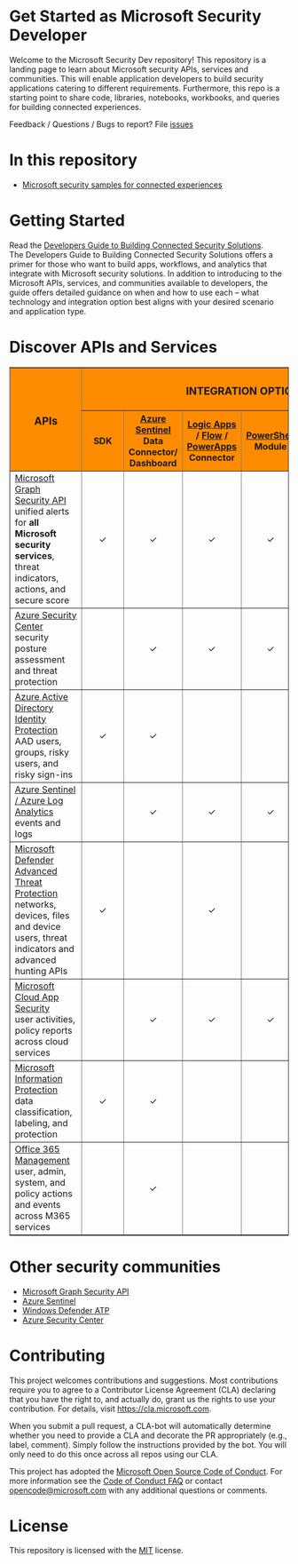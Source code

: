 # Get Started as Microsoft Security Developer 

Welcome to the Microsoft Security Dev repository! This repository is a landing page to learn about  Microsoft security APIs, services and communities. This will enable application developers to build security applications catering to different requirements. Furthermore, this repo is a starting point to share code, libraries, notebooks, workbooks, and queries for building connected experiences.

Feedback / Questions / Bugs to report? File [issues](https://github.com/Microsoft/securitydev/issues)

# In this repository
* [Microsoft security samples for connected experiences](https://github.com/Microsoft/securitydev/tree/master/Samples)

# Getting Started
Read the [Developers Guide to Building Connected Security Solutions](https://aka.ms/securitydevwhitepaper).  
The Developers Guide to Building Connected Security Solutions offers a primer for those who want to build apps, workflows, and analytics that integrate with Microsoft security solutions. In addition to introducing to the Microsoft APIs, services, and communities available to developers, the guide offers detailed guidance on when and how to use each – what technology and integration option best aligns with your desired scenario and application type. 


# Discover APIs and Services  
<table BORDER="1" CELLPADDING="10" class="myTable">
    <thead>
        <col>
        <colgroup span="6"></colgroup>
        <tr style="background-color:DarkOrange;">
            <th rowspan="2" scope="col" style="min-width: 7em;"><h3>APIs</h3></th>
            <th colspan="6" scope="colgroup"><h3>INTEGRATION OPTIONS</h3></th>
        </tr>
        <tr style="background-color:DarkOrange;">
            <th>&nbsp;&nbsp;&nbsp;SDK&nbsp;&nbsp;&nbsp;</th>
            <th><a href="https://docs.microsoft.com/azure/sentinel/">Azure Sentinel</a> Data Connector/ Dashboard</th>
            <th><a href="https://azure.microsoft.com/services/logic-apps/">Logic Apps</a> / <a href="https://flow.microsoft.com/">Flow</a> / <a href="https://powerapps.microsoft.com/">PowerApps</a> Connector</th>
            <th><a href="https://docs.microsoft.com/powershell/">PowerShell</a> Module</th>
            <th><a href="https://powerbi.microsoft.com/">Power BI</a> Connector</th>
            <th><a href="https://docs.microsoft.com/azure/notebooks/">Azure</a> / <a href="https://jupyter.org/">Jupyter</a> Notebooks</th>
        </tr>
    </thead>
    <tbody >
        <tr>
            <td >
                <a href="https://docs.microsoft.com/graph/security-concept-overview">Microsoft Graph Security API</a><br>unified alerts for <b>all Microsoft security services</b>, threat indicators, actions, and secure score
            </td>
            <td align="center">&#10003;</td>
            <td align="center">&#10003;</td>
            <td align="center">&#10003;</td>
            <td align="center">&#10003;</td>
            <td align="center">&#10003;</td>
            <td align="center">&#10003;</td>
        </tr>
        <tr>
            <td>
                <a href="https://docs.microsoft.com/rest/api/securitycenter/">Azure Security Center</a><br>security posture assessment and threat protection
            </td>
            <td align="center"></td>
            <td align="center">&#10003;</td>
            <td align="center">&#10003;</td>
            <td align="center">&#10003;</td>
            <td align="center"></td>
            <td align="center"></td>
        </tr>
        <tr>
            <td>
                <a href="https://docs.microsoft.com/azure/active-directory/identity-protection/graph-get-started">Azure Active Directory Identity Protection</a><br>AAD users, groups, risky users, and risky sign-ins
            </td>
            <td align="center">&#10003;</td>
            <td align="center">&#10003;</td>
            <td align="center"></td>
            <td align="center"></td>
            <td align="center"></td>
            <td align="center"></td>
        </tr>
        <tr>
            <td>
                <a href="https://dev.loganalytics.io/">Azure Sentinel / Azure Log Analytics</a><br>events and logs
            </td>
            <td align="center"></td>
            <td align="center">&#10003;</td>
            <td align="center">&#10003;</td>
            <td align="center">&#10003;</td>
            <td align="center"></td>
            <td align="center">&#10003;</td>
        </tr>
        <tr>
            <td>
                <a href="https://docs.microsoft.com/windows/security/threat-protection/windows-defender-atp/use-apis">Microsoft Defender Advanced Threat Protection</a><br>networks, devices, files and device users, threat indicators and advanced hunting APIs
            </td>
            <td align="center">&#10003;</td>
            <td align="center"></td>
            <td align="center">&#10003;</td>
            <td align="center"></td>
            <td align="center">&#10003;</td>
            <td align="center">&#10003;</td>
        </tr>
        <tr>
            <td>
                <a href="https://docs.microsoft.com/cloud-app-security/api-tokens">Microsoft Cloud App Security</a><br>user activities, policy reports across cloud services
            </td>
            <td align="center"></td>
            <td align="center">&#10003;</td>
            <td align="center">&#10003;</td>
            <td align="center">&#10003;</td>
            <td align="center"></td>
            <td align="center"></td>
        </tr>
        <tr>
            <td>
                <a href="https://docs.microsoft.com/information-protection/develop/overview">Microsoft Information Protection</a><br>data classification, labeling, and protection
            </td>
            <td align="center">&#10003;</td>
            <td align="center">&#10003;</td>
            <td align="center"></td>
            <td align="center"></td>
            <td align="center"></td>
            <td align="center"></td>
        </tr>
        <tr>
            <td>
                <a href="https://docs.microsoft.com/office/office-365-management-api/office-365-management-apis-overview">Office 365 Management</a><br>user, admin, system, and policy actions and events across M365 services
            </td>
            <td align="center"></td>
            <td align="center">&#10003;</td>
            <td align="center"></td>
            <td align="center"></td>
            <td align="center"></td>
            <td align="center"></td>
        </tr>
    </tbody>
</table>

 
# Other security communities 
* [Microsoft Graph Security API](https://github.com/microsoftgraph/security-api-solutions)
* [Azure Sentinel](https://github.com/Azure/Azure-Sentinel)
* [Windows Defender ATP](https://github.com/Microsoft/WindowsDefenderATP-Hunting-Queries) 
* [Azure Security Center](https://github.com/Microsoft/Azure-Security-Center)

# Contributing

This project welcomes contributions and suggestions.  Most contributions require you to agree to a
Contributor License Agreement (CLA) declaring that you have the right to, and actually do, grant us
the rights to use your contribution. For details, visit https://cla.microsoft.com.

When you submit a pull request, a CLA-bot will automatically determine whether you need to provide
a CLA and decorate the PR appropriately (e.g., label, comment). Simply follow the instructions
provided by the bot. You will only need to do this once across all repos using our CLA.

This project has adopted the [Microsoft Open Source Code of Conduct](https://opensource.microsoft.com/codeofconduct/).
For more information see the [Code of Conduct FAQ](https://opensource.microsoft.com/codeofconduct/faq/) or
contact [opencode@microsoft.com](mailto:opencode@microsoft.com) with any additional questions or comments.

# License
This repository is licensed with the [MIT](https://github.com/microsoftgraph/security-api-solutions/blob/master/LICENSE) license. 
